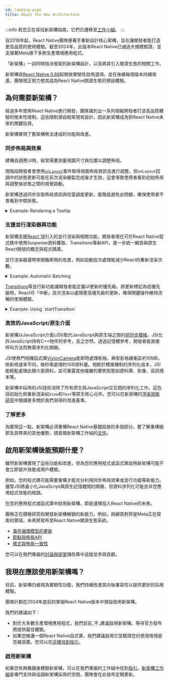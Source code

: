 ```yaml
---
id: landing-page
title: About the New Architecture
---
```


:::info
若您正在尋找新架構指南，它們已遷移至[工作小組](https://github.com/reactwg/react-native-new-architecture#guides)。
:::

自2018年起，React Native團隊便著手重新設計核心架構，旨在讓開發者能打造更高品質的使用體驗。截至2024年，此版本React Native已通過大規模驗證，並支撐著Meta旗下多款生產環境應用程式。

「新架構」一詞同時指涉框架的新架構設計，以及將其引入開源生態的相關工作。

新架構自[React Native 0.68](/blog/2022/03/30/version-068#opting-in-to-the-new-architecture)起開放實驗性啟用選項，並在後續每個版本持續改進。團隊現正努力使其成為React Native開源生態的預設體驗。

## 為何需要新架構？

經過多年使用React Native進行開發，團隊識別出一系列阻礙開發者打造高品質體驗的根本性限制。這些限制源自框架現有設計，因此新架構成為對React Native未來的關鍵投資。

新架構實現了舊架構無法達成的功能與改進。

### 同步佈局與效果

建構自適應UI時，經常需要測量視圖尺寸與位置以調整佈局。

現階段開發者會使用[`onLayout`](/docs/view#onlayout)事件取得視圖佈局資訊並進行調整。但`onLayout`回調中的狀態更新可能在前次渲染繪製完成後才生效，這會導致使用者看到初始佈局與調整後狀態之間的視覺跳動。

新架構透過同步存取佈局資訊與恰當調度更新，能徹底避免此問題，確保使用者不會看到中間狀態。

<details>
<summary>Example: Rendering a Tooltip</summary>

Measuring and placing a tooltip above a view allows us to showcase what synchronous rendering unlocks. The tooltip needs to know the position of its target view to determine where it should render.

In the current architecture, we use `onLayout` to get the measurements of the view and then update the positioning of the tooltip based on where the view is.

```jsx
function ViewWithTooltip() {
  // ...

  // We get the layout information and pass to ToolTip to position itself
  const onLayout = React.useCallback(event => {
    targetRef.current?.measureInWindow((x, y, width, height) => {
      // This state update is not guaranteed to run in the same commit
      // This results in a visual "jump" as the ToolTip repositions itself
      setTargetRect({x, y, width, height});
    });
  }, []);

  return (
    <>
      <View ref={targetRef} onLayout={onLayout}>
        <Text>Some content that renders a tooltip above</Text>
      </View>
      <Tooltip targetRect={targetRect} />
    </>
  );
}
```

With the New Architecture, we can use [`useLayoutEffect`](https://react.dev/reference/react/useLayoutEffect) to synchronously measure and apply layout updates in a single commit, avoiding the visual "jump".

```jsx
function ViewWithTooltip() {
  // ...

  useLayoutEffect(() => {
    // The measurement and state update for `targetRect` happens in a single commit
    // allowing ToolTip to position itself without intermediate paints
    targetRef.current?.measureInWindow((x, y, width, height) => {
      setTargetRect({x, y, width, height});
    });
  }, [setTargetRect]);

  return (
    <>
      <View ref={targetRef}>
        <Text>Some content that renders a tooltip above</Text>
      </View>
      <Tooltip targetRect={targetRect} />
    </>
  );
}
```

<div className="TwoColumns TwoFigures">
 <figure>
  <img src="/img/new-architecture/async-on-layout.gif" alt="A view that is moving to the corners of the viewport and center with a tooltip rendered either above or below it. The tooltip is rendered after a short delay after the view moves" />
  <figcaption>Asynchronous measurement and render of the ToolTip. [See code](https://gist.github.com/lunaleaps/eabd653d9864082ac1d3772dac217ab9).</figcaption>
</figure>
<figure>
  <img src="/img/new-architecture/sync-use-layout-effect.gif" alt="A view that is moving to the corners of the viewport and center with a tooltip rendered either above or below it. The view and tooltip move in unison." />
  <figcaption>Synchronous measurement and render of the ToolTip. [See code](https://gist.github.com/lunaleaps/148756563999c83220887757f2e549a3).</figcaption>
</figure>
</div>

</details>

### 支援並行渲染器與功能

新架構支援[React 18](https://react.dev/blog/2022/03/29/react-v18)引入的並行渲染與相關功能。開發者現在可於React Native程式碼中使用Suspense資料獲取、Transitions等新API，進一步統一網頁與原生React開發的概念與程式碼庫。

並行渲染器還帶來開箱即用的改進，例如自動批次處理能減少React的重新渲染次數。

<details>
<summary>Example: Automatic Batching</summary>

With the New Architecture, you'll get automatic batching with the React 18 renderer.

In this example, a slider specifies how many tiles to render. Dragging the slider from 0 to 1000 will fire off a quick succession of state updates and re-renders.

In comparing the renderers for the [same code](https://gist.github.com/lunaleaps/79bb6f263404b12ba57db78e5f6f28b2), you can visually notice the renderer provides a smoother UI, with less intermediate UI updates. State updates from native event handlers, like this native Slider component, are now batched.

<div className="TwoColumns TwoFigures">
 <figure>
  <img src="/img/new-architecture/legacy-renderer.gif" alt="A video demonstrating an app rendering many views according to a slider input. The slider value is adjusted from 0 to 1000 and the UI slowly catches up to rendering 1000 views." />
  <figcaption>Rendering frequent state updates with legacy renderer.</figcaption>
</figure>
<figure>
  <img src="/img/new-architecture/react18-renderer.gif" alt="A video demonstrating an app rendering many views according to a slider input. The slider value is adjusted from 0 to 1000 and the UI resolves to 1000 views faster than the previous example, without as many intermediate states." />
  <figcaption>Rendering frequent state updates with React 18 renderer.</figcaption>
</figure>
</div>
</details>

[Transitions](https://react.dev/reference/react/useTransition)等並行新功能讓開發者能定義UI更新的優先級。將更新標記為低優先級時，React可「中斷」該次渲染以處理更高優先級的更新，確保關鍵操作維持流暢的使用體驗。

<details>
<summary>Example: Using `startTransition`</summary>

We can build on the previous example to showcase how transitions can interrupt in-progress rendering to handle a newer state update.

We wrap the tile number state update with `startTransition` to indicate that rendering the tiles can be interrupted. `startTransition` also provides a `isPending` flag to tell us when the transition is complete.

```jsx
function TileSlider({value, onValueChange}) {
  const [isPending, startTransition] = useTransition();

  return (
    <>
      <View>
        <Text>
          Render {value} Tiles
        </Text>
        <ActivityIndicator animating={isPending} />
      </View>
      <Slider
        value={1}
        minimumValue={1}
        maximumValue={1000}
        step={1}
        onValueChange={newValue => {
          startTransition(() => {
            onValueChange(newValue);
          });
        }}
      />
    </>
  );
}

function ManyTiles() {
  const [value, setValue] = useState(1);
  const tiles = generateTileViews(value);
  return (
      <TileSlider onValueChange={setValue} value={value} />
      <View>
        {tiles}
      </View>
  )
}
```

You'll notice that with the frequent updates in a transition, React renders fewer intermediate states because it bails out of rendering the state as soon as it becomes stale. In comparison, without transitions, more intermediate states are rendered. Both examples still use automatic batching. Still, transitions give even more power to developers to batch in-progress renders.

<div className="TwoColumns TwoFigures">
<figure>
  <img src="/img/new-architecture/with-transitions.gif" alt="A video demonstrating an app rendering many views (tiles) according to a slider input. The views are rendered in batches as the slider is quickly adjusted from 0 to 1000. There are less batch renders in comparison to the next video." />
  <figcaption>Rendering tiles with transitions to interrupt in-progress renders of stale state. [See code](https://gist.github.com/lunaleaps/eac391bf3fe4c85953cefeb74031bab0/revisions).</figcaption>
</figure>
<figure>
  <img src="/img/new-architecture/without-transitions.gif" alt="A video demonstrating an app rendering many views (tiles) according to a slider input. The views are rendered in batches as the slider is quickly adjusted from 0 to 1000." />
  <figcaption>Rendering tiles without marking it as a transition. [See code](https://gist.github.com/lunaleaps/eac391bf3fe4c85953cefeb74031bab0/revisions).</figcaption>
</figure>
</div>
</details>

### 高效的JavaScript/原生介面

新架構以JavaScript介面(JSI)取代JavaScript與原生端之間的[非同步橋接](https://reactnative.dev/blog/2018/06/14/state-of-react-native-2018#architecture)。JSI允許JavaScript持有C++物件的參考，反之亦然。透過記憶體參考，開發者能直接呼叫方法而無需序列化開銷。

JSI使熱門相機函式庫[VisionCamera](https://github.com/mrousavy/react-native-vision-camera)能即時處理影格。典型影格緩衝區約10MB，依影格速率不同，每秒需處理約1GB資料量。相較於橋接機制的序列化成本，JSI能輕鬆處理此類介面資料，並可暴露其他複雜的實例型態如資料庫、影像、音訊樣本等。

新架構中採用的JSI技術消除了所有原生與JavaScript交互間的序列化工作。這包括初始化和重新渲染如`View`和`Text`等原生核心元件。您可以在新架構的[渲染效能研究](https://github.com/reactwg/react-native-new-architecture/discussions/123)中閱讀更多關於我們測得的改進基準。

### 了解更多

為實現這一點，新架構必須重構React Native基礎設施的多個部分。要了解重構細節及其帶來的其他優勢，請查閱新架構工作組的[文件](https://github.com/reactwg/react-native-new-architecture)。

## 啟用新架構後能預期什麼？

雖然新架構實現了這些功能和改進，但為您的應用程式或函式庫啟用新架構可能不會立即提升效能或用戶體驗。

例如，您的程式碼可能需要重構才能充分利用同步佈局效果或並行功能等新能力。儘管JSI將最小化JavaScript與原生記憶體間的開銷，但資料序列化可能並非您應用程式效能的瓶頸。

在您的應用程式或函式庫中啟用新架構，即是選擇投入React Native的未來。

團隊正在積極研究和開發新架構解鎖的新能力。例如，與網頁對齊是Meta正在探索的領域，未來將發布至React Native開源生態系統。

- [事件循環模型的更新](https://github.com/react-native-community/discussions-and-proposals/blob/main/proposals/0744-well-defined-event-loop.md)
- [節點與佈局API](https://github.com/react-native-community/discussions-and-proposals/blob/main/proposals/0607-dom-traversal-and-layout-apis.md)
- [樣式與佈局一致性](https://github.com/facebook/yoga/releases/tag/v2.0.0)

您可以在我們專屬的[討論與提案](https://github.com/react-native-community/discussions-and-proposals/discussions/651)儲存庫中追蹤並參與貢獻。

## 我現在應該使用新架構嗎？

目前，新架構仍被視為實驗性功能，我們持續改進其向後兼容性以提供更好的採用體驗。

團隊計劃在2024年底前的某個React Native版本中預設啟用新架構。

我們的建議如下：

- 對於大多數生產環境應用程式，我們目前_不_建議啟用新架構。等待官方發布將提供最佳體驗。
- 如果您維護一個React Native函式庫，我們建議啟用它並驗證您的使用情境是否被涵蓋。您可以在[這裡找到指引](https://github.com/reactwg/react-native-new-architecture#guides)。

### 啟用新架構

如果您有興趣親身體驗新架構，可以在我們專屬的工作組中找到[指引](https://github.com/reactwg/react-native-new-architecture/blob/main/docs/enable-apps.md)。[新架構工作組](https://github.com/reactwg/react-native-new-architecture)是專門支持與協調新架構採用的空間，團隊會在此發布定期更新。
